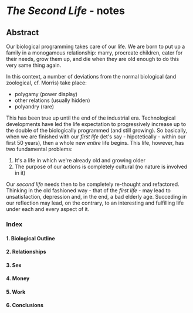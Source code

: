 # _The Second Life_ - notes

## Abstract

Our biological programming takes care of our life. We are born to put up a
family in a monogamous relationship: marry, procreate children, cater for
their needs, grow them up, and die when they are old enough to do this very
same thing again.

In this context, a number of deviations from the normal biological (and
zoological, cf. Morris) take place: 

* polygamy (power display)
* other relations (usually hidden)
* polyandry (rare)

This has been true up until the end of the industrial era.
Technological developments have led the life expectation to progressively
increase up to the double of the biologically programmed (and still growing).
So basically, when we are finished with our _first life_ (let's say -
hipotetically - within our first 50 years), then a whole new _entire_ life
begins. This life, however, has two fundamental problems:

1. It's a life in which we're already old and growing older
1. The purpose of our actions is completely cultural (no nature is involved in
   it)

Our _second life_ needs then to be completely re-thought and refactored.
Thinking in the old fashioned way - that of the _first life_ - may lead to
unsatisfaction, depression and, in the end, a bad elderly age. Succeding in
our reflection may lead, on the contrary, to an interesting and fulfilling
life under each and every aspect of it.

### Index

#### 1. Biological Outline
#### 2. Relationships
#### 3. Sex
#### 4. Money
#### 5. Work
#### 6. Conclusions
